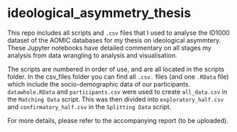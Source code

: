 # ideological_asymmetry_thesis
This repo includes all scripts and `.csv` files that I used to analyse the ID1000 dataset of the AOMIC databases for my thesis on ideological asymmtery. These Jupyter notebooks have detailed commentary on all stages my analysis from data wrangling to analysis and visualisation.

The scripts are numbered in order of use, and are all located in the scripts folder.
In the csv_files folder you can find all `.csv.` files (and one `.RData` file) which include the socio-demographic data of our participants. `datawhole.RData` and `participants.csv` were used to create `all_data.csv` in the `Matching Data` script. This was then divided into `exploratory_half.csv` and `confirmatory_half.csv` in the `Splitting Data` script.

For more details, please refer to the accompanying report (to be uploaded).

